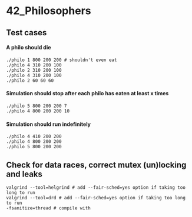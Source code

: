 # 42_Philosophers

## Test cases

#### A philo should die
```
./philo 1 800 200 200 # shouldn't even eat
./philo 4 310 200 100
./philo 2 310 200 100
./philo 4 310 200 100
./philo 2 60 60 60
```

#### Simulation should stop after each philo has eaten at least x times
```
./philo 5 800 200 200 7
./philo 4 800 200 200 10
```

#### Simulation should run indefinitely
```
./philo 4 410 200 200
./philo 4 800 200 200
./philo 5 800 200 200
```
## Check for data races, correct mutex (un)locking and leaks
```
valgrind --tool=helgrind # add --fair-sched=yes option if taking too long to run
valgrind --tool=drd # add --fair-sched=yes option if taking too long to run
-fsanitize=thread # compile with
```